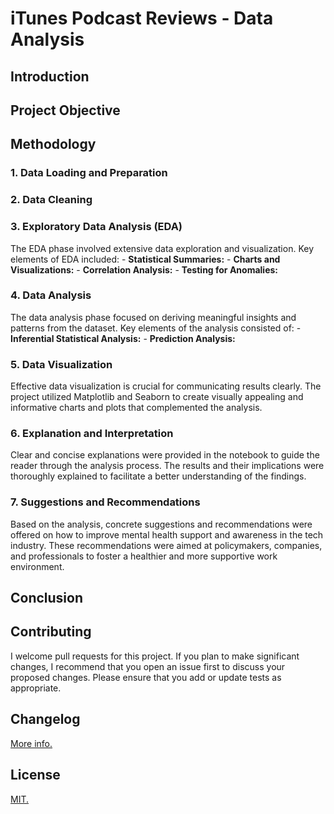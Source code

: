# iTunes Podcast Reviews - Data Analysis

## Introduction

## Project Objective

## Methodology
### 1. Data Loading and Preparation

### 2. Data Cleaning

### 3. Exploratory Data Analysis (EDA)
The EDA phase involved extensive data exploration and visualization. Key elements of EDA included:
	- **Statistical Summaries:** 
	- **Charts and Visualizations:** 
	- **Correlation Analysis:** 
	- **Testing for Anomalies:** 

### 4. Data Analysis
The data analysis phase focused on deriving meaningful insights and patterns from the dataset. Key elements of the analysis consisted of:
    - **Inferential Statistical Analysis:** 
    - **Prediction Analysis:** 

### 5. Data Visualization
Effective data visualization is crucial for communicating results clearly. The project utilized Matplotlib and Seaborn to create visually appealing and informative charts and plots that complemented the analysis.

### 6. Explanation and Interpretation
Clear and concise explanations were provided in the notebook to guide the reader through the analysis process. The results and their implications were thoroughly explained to facilitate a better understanding of the findings.

### 7. Suggestions and Recommendations
Based on the analysis, concrete suggestions and recommendations were offered on how to improve mental health support and awareness in the tech industry. These recommendations were aimed at policymakers, companies, and professionals to foster a healthier and more supportive work environment.

## Conclusion

## Contributing
I welcome pull requests for this project. If you plan to make significant changes, I recommend that you open an issue first to discuss your proposed changes. Please ensure that you add or update tests as appropriate.

## Changelog
[More info.](CHANGELOG.md)

## License
[MIT.](https://choosealicense.com/licenses/mit/)
